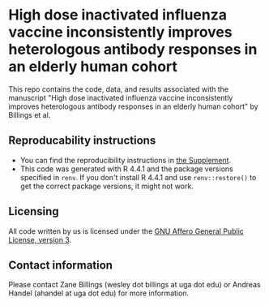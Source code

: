 # High dose inactivated influenza vaccine inconsistently improves heterologous antibody responses in an elderly human cohort

This repo contains the code, data, and results associated with the manuscript
"High dose inactivated influenza vaccine inconsistently improves heterologous antibody responses in an elderly human cohort"
by Billings et al.

## Reproducability instructions

* You can find the reproducibility instructions in [the Supplement](./products/manuscript/supplement.pdf).
* This code was generated with R 4.4.1 and the package versions specified in
`renv`. If you don't install R 4.4.1 and use `renv::restore()` to get the
correct package versions, it might not work.

## Licensing

All code written by us is licensed under the [GNU Affero General Public License,
version 3](./LICENSE.md).

## Contact information

Please contact Zane Billings (wesley dot billings at uga dot edu) or
Andreas Handel (ahandel at uga dot edu) for more information.

<!-- end of file -->

